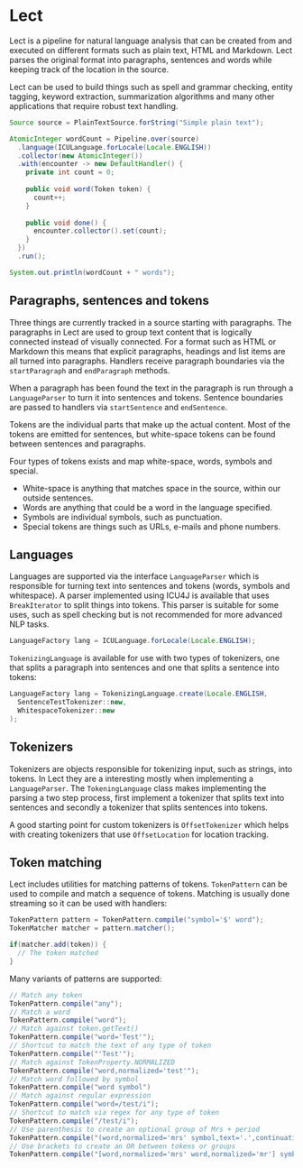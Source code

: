 # Lect

Lect is a pipeline for natural language analysis that can be created from and
executed on different formats such as plain text, HTML and Markdown. Lect
parses the original format into paragraphs, sentences and words while keeping
track of the location in the source.

Lect can be used to build things such as spell and grammar checking,
entity tagging, keyword extraction, summarization algorithms and many other
applications that require robust text handling.

```java
Source source = PlainTextSource.forString("Simple plain text");

AtomicInteger wordCount = Pipeline.over(source)
  .language(ICULanguage.forLocale(Locale.ENGLISH))
  .collector(new AtomicInteger())
  .with(encounter -> new DefaultHandler() {
    private int count = 0;
    
    public void word(Token token) {
      count++;
    }
    
    public void done() {
      encounter.collector().set(count);
    }
  })
  .run();

System.out.println(wordCount + " words");
```

## Paragraphs, sentences and tokens

Three things are currently tracked in a source starting with paragraphs. The
paragraphs in Lect are used to group text content that is logically connected
instead of visually connected. For a format such as HTML or Markdown this
means that explicit paragraphs, headings and list items are all turned into
paragraphs. Handlers receive paragraph boundaries via the `startParagraph`
and `endParagraph` methods.

When a paragraph has been found the text in the paragraph is run through a
`LanguageParser` to turn it into sentences and tokens. Sentence boundaries are
passed to handlers via `startSentence` and `endSentence`.

Tokens are the individual parts that make up the actual content. Most of the
tokens are emitted for sentences, but white-space tokens can be found between
sentences and paragraphs.

Four types of tokens exists and map white-space, words, symbols and special.

* White-space is anything that matches space in the source, within our outside
sentences.
* Words are anything that could be a word in the language specified.
* Symbols are individual symbols, such as punctuation.
* Special tokens are things such as URLs, e-mails and phone numbers.

## Languages

Languages are supported via the interface `LanguageParser` which is responsible
for turning text into sentences and tokens (words, symbols and whitespace).
A parser implemented using ICU4J is available that uses `BreakIterator` to split
things into tokens. This parser is suitable for some uses, such as spell
checking but is not recommended for more advanced NLP tasks.

```java
LanguageFactory lang = ICULanguage.forLocale(Locale.ENGLISH);
```

`TokenizingLanguage` is available for use with two types of tokenizers, one that
splits a paragraph into sentences and one that splits a sentence into tokens:

```java
LanguageFactory lang = TokenizingLanguage.create(Locale.ENGLISH,
  SentenceTestTokenizer::new,
  WhitespaceTokenizer::new
);
```

## Tokenizers

Tokenizers are objects responsible for tokenizing input, such as strings,
into tokens. In Lect they are a interesting mostly when implementing a
`LanguageParser`. The `TokeningLanguage` class makes implementing the parsing a two
step process, first implement a tokenizer that splits text into sentences
and secondly a tokenizer that splits sentences into tokens.

A good starting point for custom tokenizers is `OffsetTokenizer` which helps with
creating tokenizers that use `OffsetLocation` for location tracking.

## Token matching

Lect includes utilities for matching patterns of tokens. `TokenPattern` can be
used to compile and match a sequence of tokens. Matching is usually done
streaming so it can be used with handlers:

```java
TokenPattern pattern = TokenPattern.compile("symbol='$' word");
TokenMatcher matcher = pattern.matcher();

if(matcher.add(token)) {
  // The token matched
}
```

Many variants of patterns are supported:

```java
// Match any token
TokenPattern.compile("any");
// Match a word
TokenPattern.compile("word");
// Match against token.getText()
TokenPattern.compile("word='Test'");
// Shortcut to match the text of any type of token
TokenPattern.compile("'Test'");
// Match against TokenProperty.NORMALIZED
TokenPattern.compile("word,normalized='test'");
// Match word followed by symbol
TokenPattern.compile("word symbol")
// Match against regular expression
TokenPattern.compile("word=/test/i");
// Shortcut to match via regex for any type of token
TokenPattern.compile("/test/i");
// Use parenthesis to create an optional group of Mrs + period
TokenPattern.compile("(word,normalized='mrs' symbol,text='.',continuation)? word");
// Use brackets to create an OR between tokens or groups
TokenPattern.compile("[word,normalized='mrs' word,normalized='mr'] symbol,text='.',continuation?");
```